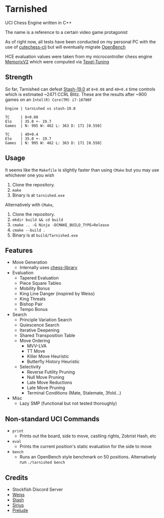 

# Tarnished
UCI Chess Engine written in C++

The name is a reference to a certain video game protagonist

As of right now, all tests have been conducted on my personal PC with the use of [cutechess-cli](https://github.com/cutechess/cutechess/tree/master) but will eventually migrate [OpenBench](https://github.com/AndyGrant/OpenBench)

HCE evaluation values were taken from my microcontroller chess engine [MemorixV2](https://github.com/Bobingstern/MemorixV2) which were computed via [Texel-Tuning](https://github.com/AndyGrant/Ethereal/blob/master/Tuning.pdf)

## Strength
So far, Tarnished can defeat [Stash-19.0](https://gitlab.com/mhouppin/stash-bot) at `8+0.08` and `40+0.4` time controls which is estimated ~2471 CCRL Blitz. These are the results after ~900 games on an `Intel(R) Core(TM) i7-10700F`

`Engine | tarnished vs stash-19.0`

```
TC     | 8+0.08
Elo    | 35.0 +- 19.7
Games  | N: 995 W: 462 L: 363 D: 171 [0.550]
```
```
TC     | 40+0.4
Elo    | 35.0 +- 19.7
Games  | N: 995 W: 462 L: 363 D: 171 [0.550]
``` 

## Usage
It seems like the `Makefile` is slightly faster than using `CMake` but you may use whichever one you wish 
1. Clone the repository.
2. `make`
3. Binary is at `tarnished.exe`

Alternatively with `CMake`,

1. Clone the repository.
2. `mkdir build && cd build`
3. `cmake .. -G Ninja -DCMAKE_BUILD_TYPE=Release`
4. `cmake --build .`
5. Binary is at `build/Tarnished.exe`

## Features

- Move Generation
    - Internally uses [chess-library](https://disservin.github.io/chess-library/)
- Evaluation
    - Tapered Evaluation
    - Piece Square Tables
    - Mobility Bonus
    - King Line Danger (inspired by Weiss)
    - King Threats
    - Bishop Pair
    - Tempo Bonus
- Search
    - Principle Variation Search
    - Quiescence Search
    - Iterative Deepening
    - Shared Transposition Table
    - Move Ordering
        - MVV-LVA
        - TT Move
        - Killer Move Heuristic 
        - Butterfly History Heuristic
    - Selectivity
        - Reverse Futility Pruning
        - Null Move Pruning
        - Late Move Reductions
        - Late Move Pruning
        - Terminal Conditions (Mate, Stalemate, 3fold...)
 - Misc
     - Lazy SMP (functional but not tested thoroughly)

## Non-standard UCI Commands

- `print`
    - Prints out the board, side to move, castling rights, Zobrist Hash, etc
- `eval`
    - Prints the current position's static evaluation for the side to move
- `bench`
    - Runs an OpenBench style benchmark on 50 positions. Alternatively run `./tarnished bench`

## Credits
- Stockfish Discord Server
- [Weiss](https://github.com/TerjeKir/Weiss)
- [Stash](https://github.com/mhouppin/stash-bot)
- [Sirius](https://github.com/mcthouacbb/Sirius)
- [Prelude](https://git.nocturn9x.space/Quinniboi10/Prelude)